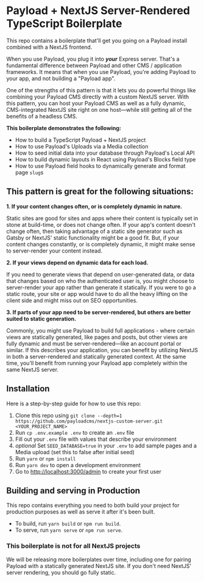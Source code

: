 # Payload + NextJS Server-Rendered TypeScript Boilerplate

This repo contains a boilerplate that'll get you going on a Payload install combined with a NextJS frontend.

When you use Payload, you plug it into _**your**_ Express server. That's a fundamental difference between Payload and other CMS / application frameworks. It means that when you use Payload, you're adding Payload to your app, and not building a "Payload app".

One of the strengths of this pattern is that it lets you do powerful things like combining your Payload CMS directly with a custom NextJS server. With this pattern, you can host your Payload CMS as well as a fully dynamic, CMS-integrated NextJS site right on one host—while still getting all of the benefits of a headless CMS.

**This boilerplate demonstrates the following:**

- How to build a TypeScript Payload + NextJS project
- How to use Payload's Uploads via a Media collection
- How to seed initial data into your database through Payload's Local API
- How to build dynamic layouts in React using Payload's Blocks field type
- How to use Payload field hooks to dynamically generate and format page `slug`s

## This pattern is great for the following situations:

**1. If your content changes often, or is completely dynamic in nature.**

Static sites are good for sites and apps where their content is typically set in stone at build-time, or does not change often. If your app's content doesn't change often, then taking advantage of a static site generator such as Gatsby or NextJS' static functionality might be a good fit. But, if your content changes constantly, or is completely dynamic, it might make sense to server-render your content instead.

**2. If your views depend on dynamic data for each load.**

If you need to generate views that depend on user-generated data, or data that changes based on who the authenticated user is, you might choose to server-render your app rather than generate it statically. If you were to go a static route, your site or app would have to do all the heavy lifting on the client side and might miss out on SEO opportunities.

**3. If parts of your app need to be server-rendered, but others are better suited to static generation.**

Commonly, you might use Payload to build full applications - where certain views are statically generated, like pages and posts, but other views are fully dynamic and must be server-rendered—like an account portal or similar. If this describes your application, you can benefit by utilizing NextJS in both a server-rendered and statically generated context. At the same time, you'll benefit from running your Payload app completely within the same NextJS server.

## Installation

Here is a step-by-step guide for how to use this repo:

1. Clone this repo using `git clone --depth=1 https://github.com/payloadcms/nextjs-custom-server.git <YOUR_PROJECT_NAME>`
1. Run `cp .env.example .env` to create an `.env` file
1. Fill out your `.env` file with values that describe your environment
1. *optional* Set `SEED_DATABASE=true` in your `.env` to add sample pages and a Media upload (set this to false after initial seed)
1. Run `yarn` or `npm install`
1. Run `yarn dev` to open a development environment
1. Go to [http://localhost:3000/admin](http://localhost:3000/admin) to create your first user

## Building and serving in Production

This repo contains everything you need to both build your project for production purposes as well as serve it after it's been built.

- To build, run `yarn build` or `npm run build`.
- To serve, run `yarn serve` or `npm run serve`.

### This boilerplate is not for all NextJS projects

We will be releasing more boilerplates over time, including one for pairing Payload with a statically generated NextJS site. If you don't need NextJS' server rendering, you should go fully static.
